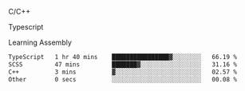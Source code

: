 <p>C/C++</p>
<p> Typescript</p>
<p>Learning Assembly</p>

<!--START_SECTION:waka-->

```txt
TypeScript   1 hr 40 mins    ████████████████▓░░░░░░░░   66.19 %
SCSS         47 mins         ███████▓░░░░░░░░░░░░░░░░░   31.16 %
C++          3 mins          ▓░░░░░░░░░░░░░░░░░░░░░░░░   02.57 %
Other        0 secs          ░░░░░░░░░░░░░░░░░░░░░░░░░   00.08 %
```

<!--END_SECTION:waka-->
